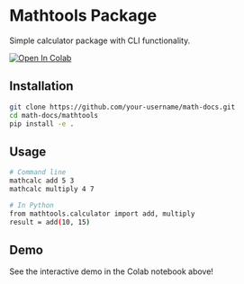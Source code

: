 # Mathtools Package

Simple calculator package with CLI functionality.

[![Open In Colab](https://colab.research.google.com/assets/colab-badge.svg)](https://colab.research.google.com/github/your-username/math-docs/blob/testing-exercise/mathtools/colab_demo.ipynb)

## Installation
```bash
git clone https://github.com/your-username/math-docs.git
cd math-docs/mathtools
pip install -e .
```

## Usage
```bash
# Command line
mathcalc add 5 3
mathcalc multiply 4 7

# In Python
from mathtools.calculator import add, multiply
result = add(10, 15)
```

## Demo
See the interactive demo in the Colab notebook above!
